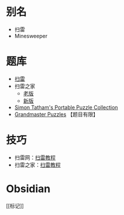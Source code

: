 # 别名
- 扫雷
- Minesweeper

# 题库
- [扫雷](https://cn.puzzle-minesweeper.com/)
- 扫雷之家
  - [老版](http://www.saolei123.com/)
  - [新版](https://m.saolei123.com/)
- [Simon Tatham's Portable Puzzle Collection](https://www.chiark.greenend.org.uk/~sgtatham/puzzles/js/mines.html)
- [Grandmaster Puzzles](https://www.gmpuzzles.com/blog/category/objectplacement/minesweeper/) 【题目有限】

# 技巧
- 扫雷网：[扫雷教程](http://saolei.wang/Guide/Index.asp)
- 扫雷之家：[扫雷教程](http://www.saolei123.com/jiaocheng/)

# Obsidian

[[标记]]